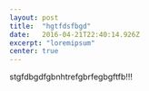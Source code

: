```yaml
---
layout: post 
title:  "hgtfdsfbgd" 
date:   2016-04-21T22:40:14.926Z 
excerpt: "loremipsum"
center: true
---
```



stgfdbgdfgbnhtrefgbrfegbgftfb!!!